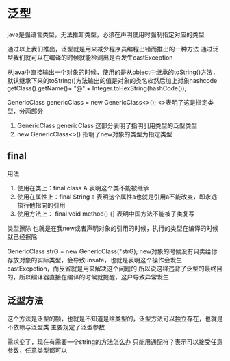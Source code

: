 # 泛型

java是强语言类型，无法推卸类型，必须在声明使用时强制指定对应的类型

通过以上我们推出，泛型就是用来减少程序员编程出错而推出的一种方法
通过泛型我们就可以在编译的时候就能检测出是否发生castException

从java中直接输出一个对象的时候，使用的是从object中继承的toString()方法，默认继承下来的toString()方法输出的值是对象的类名@然后加上对象hashcode
getClass().getName()+ "@" + Integer.toHexString(hashCode());

GenericClass<String> genericClass = new GenericClass<>();
<>表明了这是指定类型，分两部分
1. GenericClass<string> genericClass 这部分表明了指明引用类型的泛型类型
2. new GenericClass<>() 指明了new对象的类型为指定类型
## final

用法
1. 使用在类上：final class A 表明这个类不能被继承
2. 使用在属性上：final String a 表明这个属性a也就是引用a不能改变，即永远执行他指向的引用
3. 使用方法上： final void method() {} 表明中国方法不能被子类复写

类型擦除
也就是在我new或者声明对象的引用的时候，执行的类型在编译的时候就已经擦除

GenericClass<String> strG = new GenericClass("strG);
new对象的时候没有只卖给你存放对象的实际类型，会导致unsafe，也就是表明这个操作会发生castExcpetion，而反省就是用来解决这个问题的
所以说这样违背了泛型的最终目的，所以编译器直接在编译的时候就提醒，这户导致异常发生


## 泛型方法

这个方法是泛型的额，也就是不知道是啥类型的，泛型方法可以独立存在，也就是不依赖与泛型类
主要规定了泛型参数


需求变了，现在有需要一个string的方法怎么办
只能用通配符？表示可以接受任意参数，任意类型都可以
